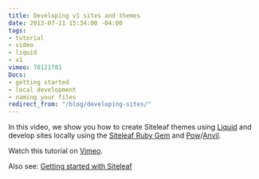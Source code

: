 ```yaml
---
title: Developing v1 sites and themes
date: 2013-07-11 15:34:00 -04:00
tags:
- tutorial
- video
- liquid
- v1
vimeo: 70121781
Docs:
- getting started
- local development
- naming your files
redirect_from: "/blog/developing-sites/"
---
```


In this video, we show you how to create Siteleaf themes using [Liquid](https://github.com/siteleaf/siteleaf-themes) and develop sites locally using the [Siteleaf Ruby Gem](https://github.com/siteleaf/siteleaf-gem) and [Pow](http://pow.cx)/[Anvil](http://anvilformac.com).

Watch this tutorial on [Vimeo](https://vimeo.com/70121781).

Also see: [Getting started with Siteleaf](/blog/getting-started)
